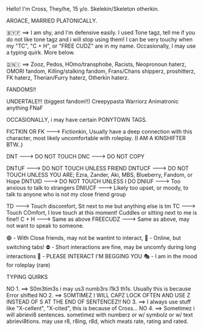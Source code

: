 Hello! I'm Cross, They/he, 15 y/o. Skelekin/Skeleton otherkin.

AROACE, MARRIED PLATONICALLY.




🇧🇾🇫 ==> I am shy, and I'm defensive easily. I used Tone tagz, tell me if you do not like tone tagz and i will stop using them!
I can be very touchy when my "TC", "C + H", or "FREE CUDZ" are in my name. Occasionally, I may use a typing quirk. More below.

🇩🇳🇮 ==> Zooz, Pedos, HOmo/transphobe, Racists, Neopronoun haterz, OMORI fandom, Killing/stalking fandom, Frans/Chans shipperz, proshitterz, FK haterz, Therian/Furry haterz, Otherkin haterz. 



FANDOMS!!

UNDERTALE!!! (biggest fandom!!)
Creepypasta
Warriorz
Animatronic anything
FNaF

OCCASIONALLY, i may have certain PONYTOWN TAGS.

FICTKIN OR FK ---> Fictionkin, Usually have a deep connection with this character, most likely uncomfortable with roleplay. (I AM A KINSHIFTER BTW..)

DNT ---> DO NOT TOUCH
DNC ---> DO NOT COPY

DNTUF ---> DO NOT TOUCH UNLESS FRIEND
DNTUCF ---> DO NOT TOUCH UNLESS YOU ARE; Ezra, Zander, Aki, MBS, Blueberry, Fandom, or Hope
DNTUID ---> DO NOT TOUCH UNLESS I DO
DNIUF ---> Too anxious to talk to strangers
DNIUCF ---> Likely too upset, or moody, to talk to anyone who is not my close friend group

TD ---> Touch discomfort, Sit next to me but anything else is tm
TC ---> Touch COmfort, I love touch at this moment! Cuddles or sitting next to me is fine!!
C + H ---> Same as above
FREECUDZ ---> Same as above, may not want to speak to someone.

🟢 - With Close friends, may not be wantint to interact,
🌙 - Online, but switching tabs!
⛔ - Short interactions are fine, may be uncomfy during long interactions
💬 - PLEASE INTERACT I'M BEGGING YOU
🎭 - I am in the mood for roleplay (rare)

TYPING QUIRKS

NO 1. ==> S0m3tim3s i may us3 numb3rs l1k3 th1s. Usually this is because Error shifted
NO 2. ==> SOMTIMEZ I WILL CAPZ LOCK OFTEN AND USE Z INSTEAD OF S AT THE END OF SENTENCEZ!!
NO 3. ==> I always use stuff like "X-cellent", "X-cited", this is because of Cross...
NO 4. ==> Sometimez i will abrievi8 sentences. sometimez with numberz or w/ symbolz or w/ text abrievi8tions. may use r8, r8ing, r8d, which meats rate, rating and rated.
